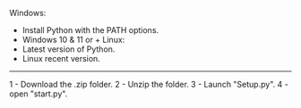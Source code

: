 Windows:
- Install Python with the PATH options.
- Windows 10 & 11 or +
Linux:
- Latest version of Python.
- Linux recent version.
--------------------------------
1 - Download the .zip folder.
2 - Unzip the folder.
3 - Launch "Setup.py".
4 - open "start.py".
